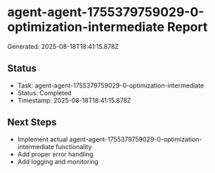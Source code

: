 # agent-agent-1755379759029-0-optimization-intermediate Report

Generated: 2025-08-18T18:41:15.878Z

## Status
- Task: agent-agent-1755379759029-0-optimization-intermediate
- Status: Completed
- Timestamp: 2025-08-18T18:41:15.878Z

## Next Steps
- Implement actual agent-agent-1755379759029-0-optimization-intermediate functionality
- Add proper error handling
- Add logging and monitoring
